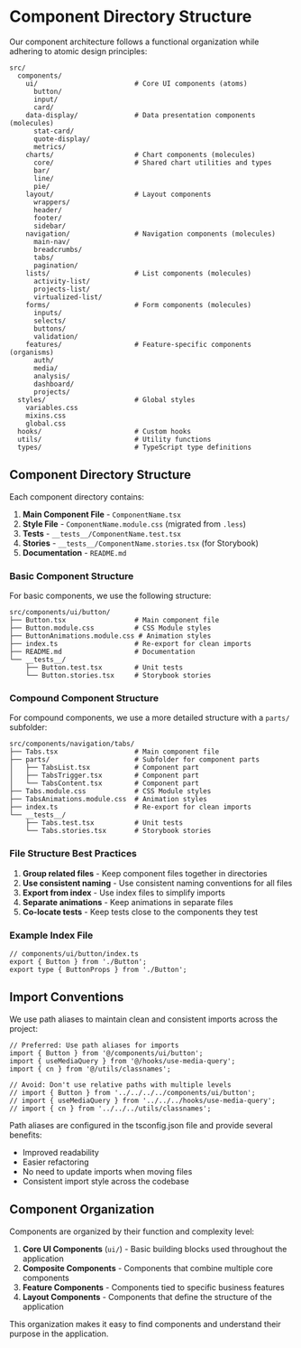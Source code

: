 # Component Directory Structure

Our component architecture follows a functional organization while adhering to atomic design principles:

```
src/
  components/
    ui/                        # Core UI components (atoms)
      button/
      input/
      card/
    data-display/              # Data presentation components (molecules)
      stat-card/
      quote-display/
      metrics/
    charts/                    # Chart components (molecules)
      core/                    # Shared chart utilities and types
      bar/
      line/
      pie/
    layout/                    # Layout components
      wrappers/
      header/
      footer/
      sidebar/
    navigation/                # Navigation components (molecules)
      main-nav/
      breadcrumbs/
      tabs/
      pagination/
    lists/                     # List components (molecules)
      activity-list/
      projects-list/
      virtualized-list/
    forms/                     # Form components (molecules)
      inputs/
      selects/
      buttons/
      validation/
    features/                  # Feature-specific components (organisms)
      auth/
      media/
      analysis/
      dashboard/
      projects/
  styles/                      # Global styles
    variables.css
    mixins.css
    global.css
  hooks/                       # Custom hooks
  utils/                       # Utility functions
  types/                       # TypeScript type definitions
```

## Component Directory Structure

Each component directory contains:

1. **Main Component File** - `ComponentName.tsx`
2. **Style File** - `ComponentName.module.css` (migrated from `.less`)
3. **Tests** - `__tests__/ComponentName.test.tsx`
4. **Stories** - `__tests__/ComponentName.stories.tsx` (for Storybook)
5. **Documentation** - `README.md`

### Basic Component Structure

For basic components, we use the following structure:

```
src/components/ui/button/
├── Button.tsx                 # Main component file
├── Button.module.css          # CSS Module styles
├── ButtonAnimations.module.css # Animation styles
├── index.ts                   # Re-export for clean imports
├── README.md                  # Documentation
└── __tests__/
    ├── Button.test.tsx        # Unit tests
    └── Button.stories.tsx     # Storybook stories
```

### Compound Component Structure

For compound components, we use a more detailed structure with a `parts/` subfolder:

```
src/components/navigation/tabs/
├── Tabs.tsx                   # Main component file
├── parts/                     # Subfolder for component parts
│   ├── TabsList.tsx           # Component part
│   ├── TabsTrigger.tsx        # Component part
│   └── TabsContent.tsx        # Component part
├── Tabs.module.css            # CSS Module styles
├── TabsAnimations.module.css  # Animation styles
├── index.ts                   # Re-export for clean imports
└── __tests__/
    ├── Tabs.test.tsx          # Unit tests
    └── Tabs.stories.tsx       # Storybook stories
```

### File Structure Best Practices

1. **Group related files** - Keep component files together in directories
2. **Use consistent naming** - Use consistent naming conventions for all files
3. **Export from index** - Use index files to simplify imports
4. **Separate animations** - Keep animations in separate files
5. **Co-locate tests** - Keep tests close to the components they test

### Example Index File

```tsx
// components/ui/button/index.ts
export { Button } from './Button';
export type { ButtonProps } from './Button';
```

## Import Conventions

We use path aliases to maintain clean and consistent imports across the project:

```tsx
// Preferred: Use path aliases for imports
import { Button } from '@/components/ui/button';
import { useMediaQuery } from '@/hooks/use-media-query';
import { cn } from '@/utils/classnames';

// Avoid: Don't use relative paths with multiple levels
// import { Button } from '../../../../components/ui/button';
// import { useMediaQuery } from '../../../hooks/use-media-query';
// import { cn } from '../../../utils/classnames';
```

Path aliases are configured in the tsconfig.json file and provide several benefits:
- Improved readability
- Easier refactoring
- No need to update imports when moving files
- Consistent import style across the codebase

## Component Organization

Components are organized by their function and complexity level:

1. **Core UI Components** (`ui/`) - Basic building blocks used throughout the application
2. **Composite Components** - Components that combine multiple core components
3. **Feature Components** - Components tied to specific business features
4. **Layout Components** - Components that define the structure of the application

This organization makes it easy to find components and understand their purpose in the application.